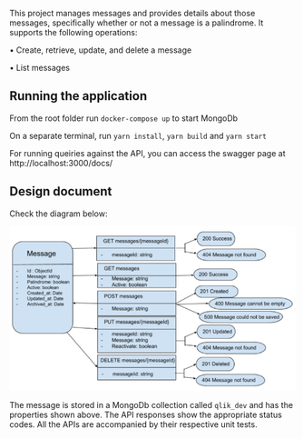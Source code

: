 This project manages messages and provides details about those messages, specifically whether or not a message is a palindrome. It supports the following operations:

• Create, retrieve, update, and delete a message

• List messages

## Running the application

From the root folder run `docker-compose up` to start MongoDb

On a separate terminal, run `yarn install`, `yarn build` and `yarn start`

For running queiries against the API, you can access the swagger page at http://localhost:3000/docs/

## Design document

Check the diagram below:

![Rest design diagram](./docs/restDesignDiagram.PNG)

The message is stored in a MongoDb collection called `qlik_dev` and has the properties shown above. The API responses show the appropriate status codes. All the APIs are accompanied by their respective unit tests.
